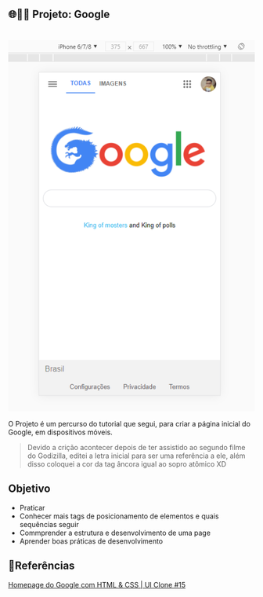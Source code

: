 ﻿## 🌐👨‍💻 Projeto: Google<h1> 

<p align="center">
          <img src="/src/demostracao.png">
</p>

O Projeto é um percurso do tutorial que segui, para criar a página inicial do Google, em dispositivos móveis.

>Devido a crição acontecer depois de ter assistido ao segundo filme do Godizilla, editei a letra inicial para ser uma referência a ele, além disso coloquei a cor da tag âncora igual ao sopro atômico XD

## Objetivo

* Praticar
* Conhecer mais tags de posicionamento de elementos e quais sequências seguir
* Commprender a estrutura e desenvolvimento de uma page
* Aprender boas práticas de desenvolvimento

## 🔗Referências
[Homepage do Google com HTML & CSS | UI Clone #15](https://www.youtube.com/watch?v=KgjzE1Sxtq0)

